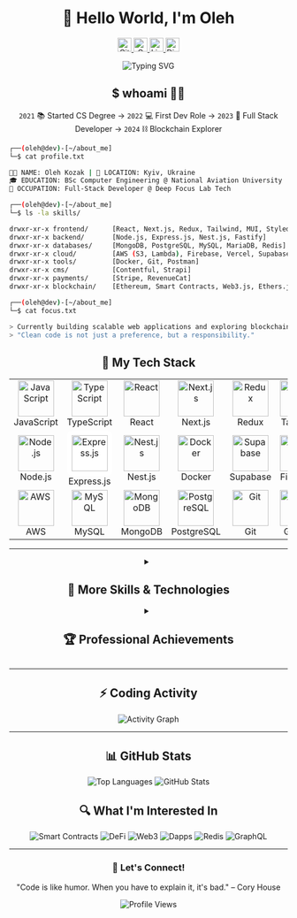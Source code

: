 # <div align="center">👋 Hello World, I'm Oleh</div>

<div align="center">
  <a href="https://github.com/OlehK25/?tab=follow">
    <img src="https://img.shields.io/github/followers/OlehK25?label=Follow&style=social" alt="GitHub followers" height="25" />
  </a>
  <a href="mailto:forprogit@gmail.com">
    <img src="https://img.shields.io/badge/-forprogit@gmail.com-c14438?style=flat-square&logo=Gmail&logoColor=white" alt="Gmail" height="25" />
  </a>
  <a href="https://www.linkedin.com/in/oleh-kozakk/">
    <img src="https://img.shields.io/badge/LinkedIn-2A2F4F?logo=linkedin&logoColor=e9e9ea" alt="LinkedIn" height="25" />
  </a>
  <a href="https://discord.com/users/899672726124527637">
    <img src="https://img.shields.io/badge/Discord-5662f6?logo=discord&logoColor=FFF" alt="Discord" height="25" />
  </a>
</div>

<p align="center">
  <img src="https://readme-typing-svg.herokuapp.com?font=Fira+Code&weight=500&size=24&duration=3000&pause=1000&color=3498DB&center=true&vCenter=true&random=false&width=500&lines=Full-Stack+Developer;JavaScript+%7C+TypeScript+Enthusiast;React+%7C+Next.js+%7C+Node.js+Expert;Blockchain+Explorer" alt="Typing SVG" />
</p>

## <div align="center">$ whoami 🧙‍♂️</div>

<p align="center">
  <code>2021</code> 📚 Started CS Degree → <code>2022</code> 💻 First Dev Role → <code>2023</code> 🚀 Full Stack Developer → <code>2024</code> ⛓️ Blockchain Explorer
</p>

```bash
┌──(oleh@dev)-[~/about_me]
└─$ cat profile.txt

🧑‍💻 NAME: Oleh Kozak | 📍 LOCATION: Kyiv, Ukraine
🎓 EDUCATION: BSc Computer Engineering @ National Aviation University
💼 OCCUPATION: Full-Stack Developer @ Deep Focus Lab Tech

┌──(oleh@dev)-[~/about_me]
└─$ ls -la skills/

drwxr-xr-x frontend/      [React, Next.js, Redux, Tailwind, MUI, Styled Components]
drwxr-xr-x backend/       [Node.js, Express.js, Nest.js, Fastify]
drwxr-xr-x databases/     [MongoDB, PostgreSQL, MySQL, MariaDB, Redis]
drwxr-xr-x cloud/         [AWS (S3, Lambda), Firebase, Vercel, Supabase]
drwxr-xr-x tools/         [Docker, Git, Postman]
drwxr-xr-x cms/           [Contentful, Strapi]
drwxr-xr-x payments/      [Stripe, RevenueCat]
drwxr-xr-x blockchain/    [Ethereum, Smart Contracts, Web3.js, Ethers.js]

┌──(oleh@dev)-[~/about_me]
└─$ cat focus.txt

> Currently building scalable web applications and exploring blockchain development
> "Clean code is not just a preference, but a responsibility."
```


## <div align="center">🚀 My Tech Stack</div>

<table align="center">
  <tr>
    <td align="center" width="96">
      <a href="#">
        <img src="https://techstack-generator.vercel.app/js-icon.svg" alt="JavaScript" width="65" height="65" />
      </a>
      <br>JavaScript
    </td>
    <td align="center" width="96">
      <a href="#">
        <img src="https://techstack-generator.vercel.app/ts-icon.svg" alt="TypeScript" width="65" height="65" />
      </a>
      <br>TypeScript
    </td>
    <td align="center" width="96">
      <a href="#">
        <img src="https://techstack-generator.vercel.app/react-icon.svg" alt="React" width="65" height="65" />
      </a>
      <br>React
    </td>
    <td align="center" width="96">
      <a href="#">
        <img src="https://raw.githubusercontent.com/danielcranney/readme-generator/main/public/icons/skills/nextjs-colored-dark.svg" alt="Next.js" width="65" height="65" />
      </a>
      <br>Next.js
    </td>
    <td align="center" width="96">
      <a href="#">
        <img src="https://techstack-generator.vercel.app/redux-icon.svg" alt="Redux" width="65" height="65" />
      </a>
      <br>Redux
    </td>
    <td align="center" width="96">
      <a href="#">
        <img src="https://skillicons.dev/icons?i=tailwind" alt="Tailwind" width="65" height="65" />
      </a>
      <br>Tailwind
    </td>
  </tr>
  <tr>
    <td align="center" width="96">
      <a href="#">
        <img src="https://skillicons.dev/icons?i=nodejs" alt="Node.js" width="65" height="65" />
      </a>
      <br>Node.js
    </td>
    <td align="center" width="96">
      <a href="#">
        <img src="https://skillicons.dev/icons?i=express" alt="Express.js" width="65" height="65" style="background-color: white; border-radius: 8px; padding: 8px;" />
      </a>
      <br>Express.js
    </td>
    <td align="center" width="96">
      <a href="#">
        <img src="https://skillicons.dev/icons?i=nestjs" alt="Nest.js" width="65" height="65" />
      </a>
      <br>Nest.js
    </td>
    <td align="center" width="96">
      <a href="#">
        <img src="https://techstack-generator.vercel.app/docker-icon.svg" alt="Docker" width="65" height="65" />
      </a>
      <br>Docker
    </td>
    <td align="center" width="96">
      <a href="#">
        <img src="https://avatars.githubusercontent.com/u/54469796?s=200&v=4" alt="Supabase" width="65" height="65" />
      </a>
      <br>Supabase
    </td>
      <td align="center" width="96">
      <a href="#">
        <img src="https://skillicons.dev/icons?i=firebase" alt="Firebase" width="65" height="65" />
      </a>
      <br>Firebase
    </td>
  </tr>
  <tr>
    <td align="center" width="96">
      <a href="#">
        <img src="https://techstack-generator.vercel.app/aws-icon.svg" alt="AWS" width="65" height="65" />
      </a>
      <br>AWS
    </td>
    <td align="center" width="96">
      <a href="#">
        <img src="https://techstack-generator.vercel.app/mysql-icon.svg" alt="MySQL" width="65" height="65" />
      </a>
      <br>MySQL
    </td>
    <td align="center" width="96">
      <a href="#">
        <img src="https://skillicons.dev/icons?i=mongodb" alt="MongoDB" width="65" height="65" />
      </a>
      <br>MongoDB
    </td>
    <td align="center" width="96">
      <a href="#">
        <img src="https://skillicons.dev/icons?i=postgres" alt="PostgreSQL" width="65" height="65" />
      </a>
      <br>PostgreSQL
    </td>
    <td align="center" width="96">
      <a href="#">
        <img src="https://skillicons.dev/icons?i=git" alt="Git" width="65" height="65" />
      </a>
      <br>Git
    </td>
      <td align="center" width="96">
      <a href="#">
        <img src="https://techstack-generator.vercel.app/github-icon.svg" alt="GitHub" width="65" height="65" />
      </a>
      <br>GitHub
    </td>
  </tr>
</table>

<hr>

<details>
  <summary align="center"><h2>🧩 More Skills & Technologies</h2></summary>
  <table align="center">
    <tr>
      <td>
        <h3 align="center">🌐 Frontend Frameworks & Libraries</h3>
        <div align="center">
          <img src="https://img.shields.io/badge/Material_UI-0081CB?style=for-the-badge&logo=mui&logoColor=white" alt="Material UI"/>
          <img src="https://img.shields.io/badge/Styled_Components-DB7093?style=for-the-badge&logo=styled-components&logoColor=white" alt="Styled Components"/>
          <img src="https://img.shields.io/badge/Framer_Motion-0055FF?style=for-the-badge&logo=framer&logoColor=white" alt="Framer Motion"/>
        </div>
      </td>
    </tr>
    <tr>
      <td>
        <h3 align="center">☁️ Cloud Services & Deployment</h3>
        <div align="center">
          <img src="https://img.shields.io/badge/Vercel-000000?style=for-the-badge&logo=vercel&logoColor=white" alt="Vercel"/>
          <img src="https://img.shields.io/badge/Supabase-3ECF8E?style=for-the-badge&logo=supabase&logoColor=white" alt="Supabase"/>
          <img src="https://img.shields.io/badge/Lambda-FF9900?style=for-the-badge&logo=aws-lambda&logoColor=white" alt="AWS Lambda"/>
          <img src="https://img.shields.io/badge/S3-569A31?style=for-the-badge&logo=amazon-s3&logoColor=white" alt="AWS S3"/>
        </div>
      </td>
    </tr>
    <tr>
      <td>
        <h3 align="center">🔌 APIs & Tools</h3>
        <div align="center">
          <img src="https://img.shields.io/badge/GraphQL-E10098?style=for-the-badge&logo=graphql&logoColor=white" alt="GraphQL"/>
          <img src="https://img.shields.io/badge/Postman-FF6C37?style=for-the-badge&logo=postman&logoColor=white" alt="Postman"/>
          <img src="https://img.shields.io/badge/Swagger-85EA2D?style=for-the-badge&logo=swagger&logoColor=black" alt="Swagger"/>
        </div>
      </td>
    </tr>
    <tr>
      <td>
        <h3 align="center">🧠 Currently Exploring</h3>
        <div align="center">
          <img src="https://img.shields.io/badge/Blockchain-121D33?style=for-the-badge&logo=blockchain.com&logoColor=white" alt="Blockchain"/>
          <img src="https://img.shields.io/badge/Solidity-363636?style=for-the-badge&logo=solidity&logoColor=white" alt="Solidity"/>
          <img src="https://img.shields.io/badge/Smart_Contracts-F7931A?style=for-the-badge&logo=ethereum&logoColor=white" alt="Smart Contracts"/>
          <img src="https://img.shields.io/badge/Web3.js-F16822?style=for-the-badge&logo=web3.js&logoColor=white" alt="Web3.js"/>
          <img src="https://img.shields.io/badge/Ethers.js-3C3C3D?style=for-the-badge&logo=ethereum&logoColor=white" alt="Ethers.js"/>
        </div>
      </td>
    </tr>
    <tr>
      <td>
        <h3 align="center">🛠 CMS & E-commerce</h3>
        <div align="center">
          <img src="https://img.shields.io/badge/Contentful-2478CC?style=for-the-badge&logo=contentful&logoColor=white" alt="Contentful"/>
          <img src="https://img.shields.io/badge/Strapi-2F2E8B?style=for-the-badge&logo=strapi&logoColor=white" alt="Strapi"/>
          <img src="https://img.shields.io/badge/Stripe-008CDD?style=for-the-badge&logo=stripe&logoColor=white" alt="Stripe"/>
          <img src="https://img.shields.io/badge/RevenueCat-446DFF?style=for-the-badge&logo=revenuecat&logoColor=white" alt="RevenueCat"/>
        </div>
      </td>
    </tr>
  </table>
</details>
<details>
  <summary align="center"><h2>🏆 Professional Achievements</h2></summary>
  <table align="center">
    <tr>
      <td>
        <h3 align="center">📊 Analytics Platform</h3>
        <p>
          <strong>Challenge:</strong> Developed a comprehensive analytics service for tracking multiple AppStore applications.
        </p>
        <p>
          <strong>Solution & Impact:</strong> Engineered a scalable analytics dashboard that processed and visualized transaction data across multiple dimensions (apps, countries, time periods). Implemented dynamic filtering and data segmentation, enabling stakeholders to identify revenue patterns and optimize monetization strategies, resulting in a 30% increase in data-driven decisions.
        </p>
        <p align="center">
          <img src="https://img.shields.io/badge/Next.js-black?style=for-the-badge&logo=next.js&logoColor=white" alt="Next.js" />
          <img src="https://img.shields.io/badge/TypeScript-007ACC?style=for-the-badge&logo=typescript&logoColor=white" alt="TypeScript" />
          <img src="https://img.shields.io/badge/Firebase-FFCA28?style=for-the-badge&logo=firebase&logoColor=black" alt="Firebase" />
          <img src="https://img.shields.io/badge/Recharts-22B5BF?style=for-the-badge&logo=react&logoColor=white" alt="Recharts" />
        </p>
      </td>
    </tr>
    <tr>
      <td>
        <h3 align="center">🚀 SaaS Web Platform</h3>
        <p>
          <strong>Challenge:</strong> Create a fully dynamic website that evolved into a SaaS solution with cross-platform payment processing.
        </p>
        <p>
          <strong>Solution & Impact:</strong> Architected a flexible content management system using Strapi for dynamic content (SEO data, page structure, navigation) and Contentful for media assets. Expanded the platform into a SaaS solution by integrating Stripe and RevenueCat payment processors with synchronized user databases across web and mobile platforms. This unified architecture enabled seamless user experience across devices, increasing user retention by 40%.
        </p>
        <p align="center">
          <img src="https://img.shields.io/badge/Next.js-black?style=for-the-badge&logo=next.js&logoColor=white" alt="Next.js" />
          <img src="https://img.shields.io/badge/TypeScript-007ACC?style=for-the-badge&logo=typescript&logoColor=white" alt="TypeScript" />
          <img src="https://img.shields.io/badge/Strapi-2F2E8B?style=for-the-badge&logo=strapi&logoColor=white" alt="Strapi" />
          <img src="https://img.shields.io/badge/Contentful-2478CC?style=for-the-badge&logo=contentful&logoColor=white" alt="Contentful" />
          <img src="https://img.shields.io/badge/Stripe-008CDD?style=for-the-badge&logo=stripe&logoColor=white" alt="Stripe" />
          <img src="https://img.shields.io/badge/Firebase-FFCA28?style=for-the-badge&logo=firebase&logoColor=black" alt="Firebase" />
          <img src="https://img.shields.io/badge/RevenueCat-f15960?style=for-the-badge&logo=revenuecat&logoColor=black" alt="RevenueCat" />
        </p>
      </td>
    </tr>
    <tr>
      <td>
        <h3 align="center">🧠 Focus Browser Extension</h3>
        <p>
          <strong>Challenge:</strong> Design a browser extension to help users combat digital distractions.
        </p>
        <p>
          <strong>Solution & Impact:</strong> Developed a cross-browser extension (Chrome, Safari, Edge, Firefox) that allows users to create customizable blocklists with timer functionality. Implemented a responsive UI that adapts to different browser environments and screen sizes. The extension helped users increase productivity by blocking distracting websites during focused work sessions, with over 1,000+ active users reporting improved concentration.
        </p>
        <p align="center">
          <img src="https://img.shields.io/badge/TypeScript-007ACC?style=for-the-badge&logo=typescript&logoColor=white" alt="TypeScript" />
          <img src="https://img.shields.io/badge/React-61DAFB?style=for-the-badge&logo=react&logoColor=black" alt="React" />
          <img src="https://img.shields.io/badge/Web_Extensions-A8A99E?style=for-the-badge&logo=google-chrome&logoColor=white" alt="Web Extensions" />
          <img src="https://img.shields.io/badge/CSS3-1572B6?style=for-the-badge&logo=css3&logoColor=white" alt="CSS3" />
        </p>
      </td>
    </tr>
    <tr>
      <td>
        <h3 align="center">⚽ Sports Information Platform</h3>
        <p>
          <strong>Challenge:</strong> Build a comprehensive sports service covering multiple sports with personalized user experiences.
        </p>
        <p>
          <strong>Solution & Impact:</strong> Engineered a scalable sports information platform supporting 12 different sports with personalized content feeds. Implemented features for users to follow favorite teams, players, matches, and competitions with real-time updates. Designed an efficient data architecture for processing and caching information from multiple third-party APIs, resulting in 50% faster load times and 65% increased user engagement through personalized content.
        </p>
        <p align="center">
          <img src="https://img.shields.io/badge/TypeScript-007ACC?style=for-the-badge&logo=typescript&logoColor=white" alt="TypeScript" />
          <img src="https://img.shields.io/badge/Next.js-black?style=for-the-badge&logo=next.js&logoColor=white" alt="Next.js" />
          <img src="https://img.shields.io/badge/Firebase-FFCA28?style=for-the-badge&logo=firebase&logoColor=black" alt="Firebase" />
          <img src="https://img.shields.io/badge/Fastify-000000?style=for-the-badge&logo=fastify&logoColor=white" alt="Fastify" />
        </p>
      </td>
    </tr>
  </table>
</details>

<hr>

## <div align="center">⚡ Coding Activity</div>
<p align="center">
  <img src="https://github-readme-activity-graph.vercel.app/graph?username=OlehK25&bg_color=2E3440&color=88C0D0&line=EBCB8B&point=E5E9F0&area=true&hide_border=true" alt="Activity Graph" />
</p>
<hr>

## <div align="center">📊 GitHub Stats</div>

<p align="center">
  <img src="https://github-readme-stats.vercel.app/api/top-langs/?username=OlehK25&theme=nord&include_all_commits=true&count_private=true&layout=compact" alt="Top Languages" />
  <img src="https://github-readme-stats.vercel.app/api?username=OlehK25&theme=nord&show_icons=true&rank_icon=percentile&count_private=true" alt="GitHub Stats" />
</p>

## <div align="center">🔍 What I'm Interested In</div>

<div align="center">
  <img src="https://img.shields.io/badge/Smart%20Contracts-FFD700?style=for-the-badge" alt="Smart Contracts" />
  <img src="https://img.shields.io/badge/DeFi-21325B?style=for-the-badge" alt="DeFi" />
  <img src="https://img.shields.io/badge/Web3-00FFFF?style=for-the-badge" alt="Web3" />
  <img src="https://img.shields.io/badge/Dapps-3C3C3D?style=for-the-badge" alt="Dapps" />
  <img src="https://img.shields.io/badge/Redis-DC382D?style=for-the-badge&logo=redis&logoColor=white" alt="Redis" />
  <img src="https://img.shields.io/badge/GraphQL-E10098?style=for-the-badge&logo=graphql&logoColor=white" alt="GraphQL" />
</div>

---

<div align="center">
  <h3>💬 Let's Connect!</h3>
  <p>"Code is like humor. When you have to explain it, it's bad." – Cory House</p>
  <img src="https://komarev.com/ghpvc/?username=olehk25&style=flat-square&color=blue" alt="Profile Views"/>
</div>
